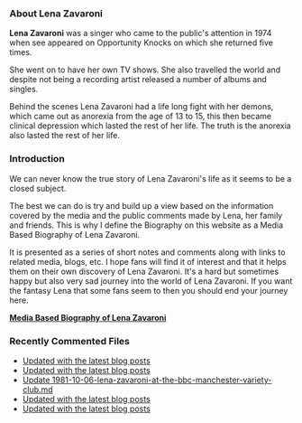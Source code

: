 ### About Lena Zavaroni

<p><strong>Lena Zavaroni</strong> was a singer who came to the public's attention in 1974 when see appeared on Opportunity Knocks on which she returned five times.</p>

<p>She went on to have her own TV shows. She also travelled the world and despite not being a recording artist released a number of albums and singles.</p>

<p>Behind the scenes Lena Zavaroni had a life long fight with her demons, which came out as anorexia from the age of 13 to 15, this then became clinical depression which lasted the rest of her life. The truth is the anorexia also lasted the rest of her life.</p>

### Introduction

<p>We can never know the true story of Lena Zavaroni's life as it seems to be a closed subject.</p>

<p>The best we can do is try and build up a view based on the information covered by the media and the public comments made by Lena, her family and friends. This is why I define the Biography on this website as a Media Based Biography of Lena Zavaroni.</p>

<p>It is presented as a series of short notes and comments along with links to related media, blogs, etc. I hope fans will find it of interest and that it helps them on their own discovery of Lena Zavaroni. It's a hard but sometimes happy but also very sad journey into the world of Lena Zavaroni. If you want the fantasy Lena that some fans seem to then you should end your journey here.</p>

<a href="https://fanzoflenazavaroni.github.io/biography/lena-zavaroni/"><strong>Media Based Biography of Lena Zavaroni</strong></a>

### Recently Commented Files

<!-- BLOG-POST-LIST:START -->
- [Updated with the latest blog posts](https://github.com/FanzOfLenaZavaroni/fanzoflenazavaroni.github.io/commit/b6ac8bb96619c565c92f39b15f91465cfb4565e3)
- [Updated with the latest blog posts](https://github.com/FanzOfLenaZavaroni/fanzoflenazavaroni.github.io/commit/fc7a224d3ebc5c72771fbb1b2b2534d0d00f3788)
- [Update 1981-10-06-lena-zavaroni-at-the-bbc-manchester-variety-club.md](https://github.com/FanzOfLenaZavaroni/fanzoflenazavaroni.github.io/commit/8cd913ac89d2e9c1be673a959ce9b1a9d988f1db)
- [Updated with the latest blog posts](https://github.com/FanzOfLenaZavaroni/fanzoflenazavaroni.github.io/commit/6602e7122e42a432a575390e7c97251d0566b424)
- [Updated with the latest blog posts](https://github.com/FanzOfLenaZavaroni/fanzoflenazavaroni.github.io/commit/09614ab707256dd3989aa8fa243782d5e38e9713)
<!-- BLOG-POST-LIST:END -->
